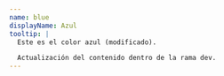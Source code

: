 ```yaml
---
name: blue
displayName: Azul
tooltip: |
  Este es el color azul (modificado).

  Actualización del contenido dentro de la rama dev.
---
```

